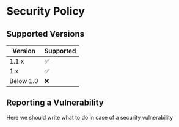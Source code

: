 # Security Policy

## Supported Versions

| Version   | Supported          |
| --------- | ------------------ |
| 1.1.x     | :white_check_mark: |
| 1.x       | :white_check_mark: |
| Below 1.0 | :x:                |

## Reporting a Vulnerability

Here we should write what to do in case of a security vulnerability
